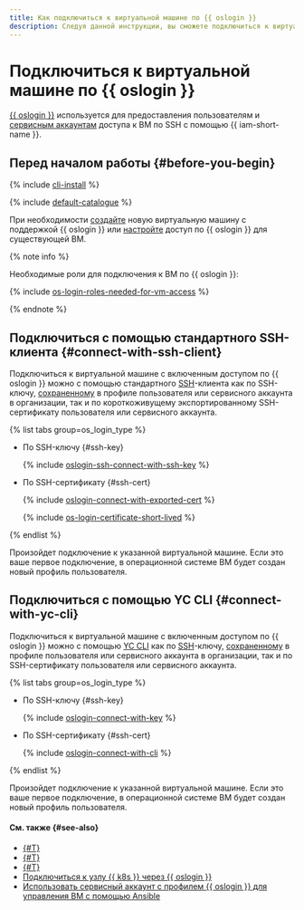 ```yaml
---
title: Как подключиться к виртуальной машине по {{ oslogin }}
description: Следуя данной инструкции, вы сможете подключиться к виртуальной машине по {{ oslogin }}.
---
```


# Подключиться к виртуальной машине по {{ oslogin }}

[{{ oslogin }}](../../../organization/concepts/os-login.md) используется для предоставления пользователям и [сервисным аккаунтам](../../../iam/concepts/users/service-accounts.md) доступа к ВМ по SSH c помощью {{ iam-short-name }}.

## Перед началом работы {#before-you-begin}

{% include [cli-install](../../../_includes/cli-install.md) %}

{% include [default-catalogue](../../../_includes/default-catalogue.md) %}

При необходимости [создайте](./os-login-create-vm.md) новую виртуальную машину с поддержкой {{ oslogin }} или [настройте](./enable-os-login.md) доступ по {{ oslogin }} для существующей ВМ.

{% note info %}

Необходимые роли для подключения к ВМ по {{ oslogin }}:

{% include [os-login-roles-needed-for-vm-access](../../../_includes/organization/os-login-roles-needed-for-vm-access.md) %}

{% endnote %}

## Подключиться с помощью стандартного SSH-клиента {#connect-with-ssh-client}

Подключиться к виртуальной машине с включенным доступом по {{ oslogin }} можно с помощью стандартного [SSH](../../../glossary/ssh-keygen.md)-клиента как по SSH-ключу, [сохраненному](../../../organization/operations/add-ssh.md) в профиле пользователя или сервисного аккаунта в организации, так и по короткоживущему экспортированному SSH-сертификату пользователя или сервисного аккаунта.

{% list tabs group=os_login_type %}

- По SSH-ключу {#ssh-key}

  {% include [oslogin-ssh-connect-with-ssh-key](../../../_includes/compute/oslogin-ssh-connect-with-ssh-key.md) %}

- По SSH-сертификату {#ssh-cert}

  {% include [oslogin-connect-with-exported-cert](../../../_includes/compute/oslogin-connect-with-exported-cert.md) %}

  {% include [os-login-certificate-short-lived](../../../_includes/compute/os-login-certificate-short-lived.md) %}

{% endlist %}

Произойдет подключение к указанной виртуальной машине. Если это ваше первое подключение, в операционной системе ВМ будет создан новый профиль пользователя.

## Подключиться с помощью YC CLI {#connect-with-yc-cli}

Подключиться к виртуальной машине с включенным доступом по {{ oslogin }} можно с помощью [YC CLI](../../../cli/quickstart.md) как по [SSH](../../../glossary/ssh-keygen.md)-ключу, [сохраненному](../../../organization/operations/add-ssh.md) в профиле пользователя или сервисного аккаунта в организации, так и по SSH-сертификату пользователя или сервисного аккаунта.

{% list tabs group=os_login_type %}

- По SSH-ключу {#ssh-key}

  {% include [oslogin-connect-with-key](../../../_includes/compute/oslogin-connect-with-key.md) %}

- По SSH-сертификату {#ssh-cert}

  {% include [oslogin-connect-with-cli](../../../_includes/compute/oslogin-connect-with-cli.md) %}

{% endlist %}

Произойдет подключение к указанной виртуальной машине. Если это ваше первое подключение, в операционной системе ВМ будет создан новый профиль пользователя.

#### См. также {#see-also}

* [{#T}](../../../organization/operations/os-login-access.md)
* [{#T}](../../../organization/operations/add-ssh.md)
* [{#T}](./os-login-export-certificate.md)
* [Подключиться к узлу {{ k8s }} через {{ oslogin }}](../../../managed-kubernetes/operations/node-connect-oslogin.md)
* [Использовать сервисный аккаунт с профилем {{ oslogin }} для управления ВМ с помощью Ansible](../../../tutorials/security/sa-oslogin-ansible.md)

